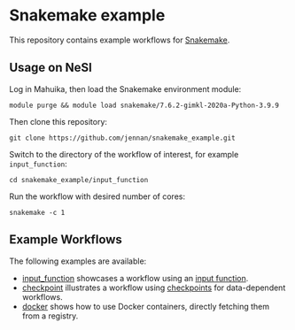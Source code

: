 # Snakemake example

This repository contains example workflows for [Snakemake](https://snakemake.readthedocs.io/en/stable/).


## Usage on NeSI

Log in Mahuika, then load the Snakemake environment module:

```
module purge && module load snakemake/7.6.2-gimkl-2020a-Python-3.9.9
```

Then clone this repository:

```
git clone https://github.com/jennan/snakemake_example.git
```

Switch to the directory of the workflow of interest, for example `input_function`:

```
cd snakemake_example/input_function
```

Run the workflow with desired number of cores:

```
snakemake -c 1
```


## Example Workflows

The following examples are available:

- [input_function](input_function) showcases a workflow using an [input function](https://snakemake.readthedocs.io/en/stable/snakefiles/rules.html#input-functions).
- [checkpoint](checkpoint) illustrates a workflow using [checkpoints](https://snakemake.readthedocs.io/en/stable/snakefiles/rules.html#data-dependent-conditional-execution) for data-dependent workflows.
- [docker](docker) shows how to use Docker containers, directly fetching them from a registry.
